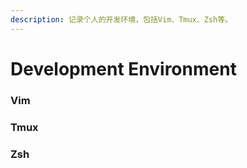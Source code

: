 ```yaml
---
description: 记录个人的开发环境，包括Vim、Tmux、Zsh等。
---
```


# Development Environment

### Vim

### Tmux

### Zsh

